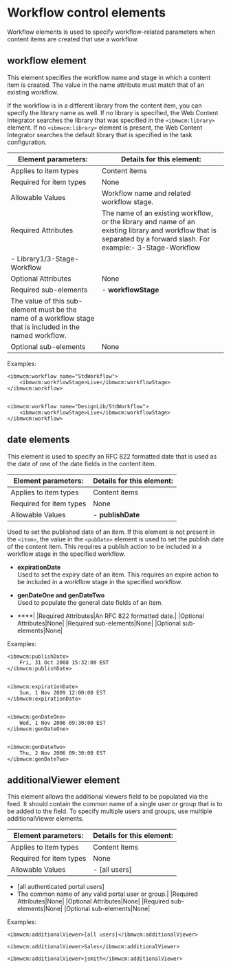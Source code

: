 # Workflow control elements

Workflow elements is used to specify workflow-related parameters when content items are created that use a workflow.

## workflow element

This element specifies the workflow name and stage in which a content item is created. The value in the name attribute must match that of an existing workflow.

If the workflow is in a different library from the content item, you can specify the library name as well. If no library is specified, the Web Content Integrator searches the library that was specified in the `<ibmwcm:library>` element. If no `<ibmwcm:library>` element is present, the Web Content Integrator searches the default library that is specified in the task configuration.

|Element parameters:|Details for this element:|
|-------------------|-------------------------|
|Applies to item types|Content items|
|Required for item types|None|
|Allowable Values|Workflow name and related workflow stage.|
|Required Attributes|The name of an existing workflow, or the library and name of an existing library and workflow that is separated by a forward slash. For example:-   3-Stage-Workflow
-   Library1/3-Stage-Workflow|
|Optional Attributes|None|
|Required sub-elements|-   **workflowStage**<br>
The value of this sub-element must be the name of a workflow stage that is included in the named workflow.|
|Optional sub-elements|None|

Examples:

```
<ibmwcm:workflow name="StdWorkflow">
	<ibmwcm:workflowStage>Live</ibmwcm:workflowStage>
</ibmwcm:workflow>


<ibmwcm:workflow name="DesignLib/StdWorkflow">
	<ibmwcm:workflowStage>Live</ibmwcm:workflowStage>
</ibmwcm:workflow>
```

## date elements

This element is used to specify an RFC 822 formatted date that is used as the date of one of the date fields in the content item.

|Element parameters:|Details for this element:|
|-------------------|-------------------------|
|Applies to item types|Content items|
|Required for item types|None|
|Allowable Values|-   **publishDate**<br>
Used to set the published date of an item. If this element is not present in the `<item>`, the value in the `<pubDate>` element is used to set the publish date of the content item. This requires a publish action to be included in a workflow stage in the specified workflow.<br>
-   **expirationDate**<br>
Used to set the expiry date of an item. This requires an expire action to be included in a workflow stage in the specified workflow.<br>
-   **genDateOne and genDateTwo**<br>
Used to populate the general date fields of an item.<br>

-   ****|
|Required Attributes|An RFC 822 formatted date.|
|Optional Attributes|None|
|Required sub-elements|None|
|Optional sub-elements|None|

Examples:

```
<ibmwcm:publishDate>
	Fri, 31 Oct 2008 15:32:00 EST
</ibmwcm:publishDate>


<ibmwcm:expirationDate>
	Sun, 1 Nov 2009 12:00:00 EST
</ibmwcm:expirationDate>


<ibmwcm:genDateOne>
	Wed, 1 Nov 2006 09:30:00 EST
</ibmwcm:genDateOne>


<ibmwcm:genDateTwo>
	Thu, 2 Nov 2006 09:30:00 EST
</ibmwcm:genDateTwo>
```

## additionalViewer element

This element allows the additional viewers field to be populated via the feed. It should contain the common name of a single user or group that is to be added to the field. To specify multiple users and groups, use multiple additionalViewer elements.

|Element parameters:|Details for this element:|
|-------------------|-------------------------|
|Applies to item types|Content items|
|Required for item types|None|
|Allowable Values|-   \[all users\]
-   \[all authenticated portal users\]
-   The common name of any valid portal user or group.|
|Required Attributes|None|
|Optional Attributes|None|
|Required sub-elements|None|
|Optional sub-elements|None|

Examples:

```
<ibmwcm:additionalViewer>[all users]</ibmwcm:additionalViewer>

<ibmwcm:additionalViewer>Sales</ibmwcm:additionalViewer>

<ibmwcm:additionalViewer>jsmith</ibmwcm:additionalViewer>
```


